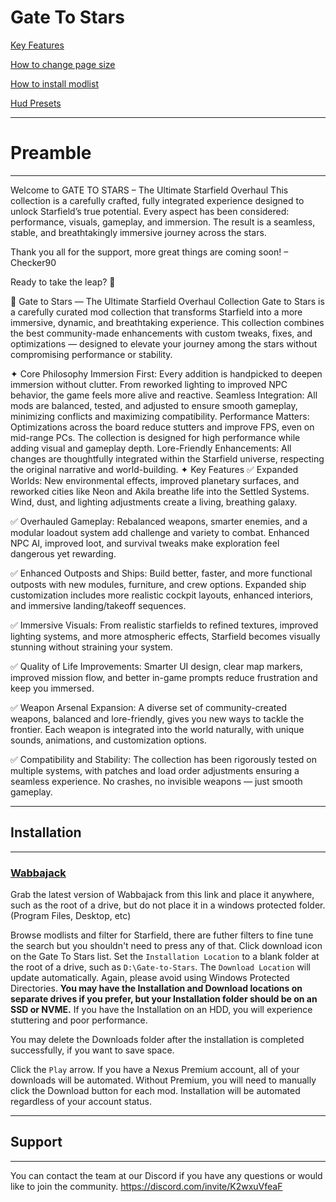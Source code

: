 # Gate To Stars

[Key Features](https://github.com/Ry-Squid/Gate-To-Stars/blob/main/Key-Features.md)

[How to change page size](https://github.com/Ry-Squid/Gate-To-Stars/blob/main/Hud-Options.md)

[How to install modlist](https://github.com/Ry-Squid/Gate-To-Stars/blob/main/How%20to%20install.md)

[Hud Presets](https://github.com/Ry-Squid/Gate-To-Stars/blob/main/Hud-Options.md)

---
# Preamble
---
Welcome to GATE TO STARS – The Ultimate Starfield Overhaul
This collection is a carefully crafted, fully integrated experience designed to unlock Starfield’s true potential. Every aspect has been considered: performance, visuals, gameplay, and immersion. The result is a seamless, stable, and breathtakingly immersive journey across the stars.

Thank you all for the support, more great things are coming soon!
– Checker90

Ready to take the leap? 🚀

🌌 Gate to Stars — The Ultimate Starfield Overhaul Collection
Gate to Stars is a carefully curated mod collection that transforms Starfield into a more immersive, dynamic, and breathtaking experience. This collection combines the best community-made enhancements with custom tweaks, fixes, and optimizations — designed to elevate your journey among the stars without compromising performance or stability.

✦ Core Philosophy
Immersion First: Every addition is handpicked to deepen immersion without clutter. From reworked lighting to improved NPC behavior, the game feels more alive and reactive.
Seamless Integration: All mods are balanced, tested, and adjusted to ensure smooth gameplay, minimizing conflicts and maximizing compatibility.
Performance Matters: Optimizations across the board reduce stutters and improve FPS, even on mid-range PCs. The collection is designed for high performance while adding visual and gameplay depth.
Lore-Friendly Enhancements: All changes are thoughtfully integrated within the Starfield universe, respecting the original narrative and world-building.
✦ Key Features
✅ Expanded Worlds:
New environmental effects, improved planetary surfaces, and reworked cities like Neon and Akila breathe life into the Settled Systems. Wind, dust, and lighting adjustments create a living, breathing galaxy.

✅ Overhauled Gameplay:
Rebalanced weapons, smarter enemies, and a modular loadout system add challenge and variety to combat. Enhanced NPC AI, improved loot, and survival tweaks make exploration feel dangerous yet rewarding.

✅ Enhanced Outposts and Ships:
Build better, faster, and more functional outposts with new modules, furniture, and crew options. Expanded ship customization includes more realistic cockpit layouts, enhanced interiors, and immersive landing/takeoff sequences.

✅ Immersive Visuals:
From realistic starfields to refined textures, improved lighting systems, and more atmospheric effects, Starfield becomes visually stunning without straining your system.

✅ Quality of Life Improvements:
Smarter UI design, clear map markers, improved mission flow, and better in-game prompts reduce frustration and keep you immersed.

✅ Weapon Arsenal Expansion:
A diverse set of community-created weapons, balanced and lore-friendly, gives you new ways to tackle the frontier. Each weapon is integrated into the world naturally, with unique sounds, animations, and customization options.

✅ Compatibility and Stability:
The collection has been rigorously tested on multiple systems, with patches and load order adjustments ensuring a seamless experience. No crashes, no invisible weapons — just smooth gameplay.


---
## Installation
---
### [Wabbajack](http://www.wabbajack.org/) 

Grab the latest version of Wabbajack from this link and place it anywhere, such as the root of a drive, but do not place it in a windows protected folder. (Program Files, Desktop, etc)

Browse modlists and filter for Starfield, there are futher filters to fine tune the search but you shouldn't need to press any of that. Click download icon on the Gate To Stars list.
Set the `Installation Location` to a blank folder at the root of a drive, such as `D:\Gate-to-Stars`. The `Download Location` will update automatically. Again, please avoid using Windows Protected Directories. **You may have the Installation and Download locations on separate drives if you prefer, but your Installation folder should be on an SSD or NVME.** If you have the Installation on an HDD, you will experience stuttering and poor performance.

You may delete the Downloads folder after the installation is completed successfully, if you want to save space.

Click the `Play` arrow. If you have a Nexus Premium account, all of your downloads will be automated. Without Premium, you will need to manually click the Download button for each mod. Installation will be automated regardless of your account status.

---
## Support
---

You can contact the team at our Discord if you have any questions or would like to join the community.
https://discord.com/invite/K2wxuVfeaF
